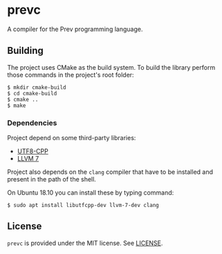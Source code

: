 # prevc

A compiler for the Prev programming language.

## Building

The project uses CMake as the build system. To build the library perform
those commands in the project's root folder:

``` console
$ mkdir cmake-build
$ cd cmake-build
$ cmake ..
$ make
```

### Dependencies

Project depend on some third-party libraries:

 * [UTF8-CPP](http://utfcpp.sourceforge.net/)
 * [LLVM 7](http://llvm.org/)

Project also depends on the `clang` compiler that have to be installed
and present in the path of the shell.

On Ubuntu 18.10 you can install these by typing command:

``` console
$ sudo apt install libutfcpp-dev llvm-7-dev clang
```

## License

`prevc` is provided under the MIT license. See [LICENSE](LICENSE).
